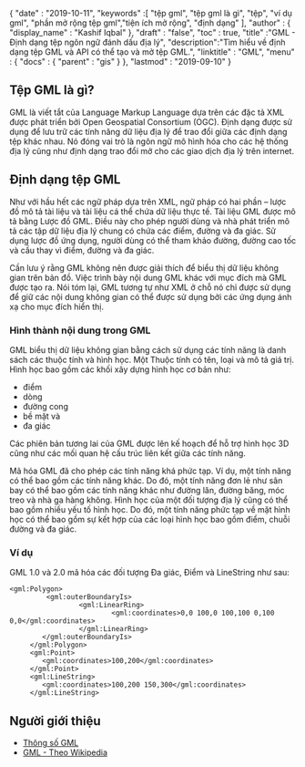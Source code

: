 {
  "date" : "2019-10-11",
  "keywords" :[ "tệp gml", "tệp gml là gì", "tệp", "ví dụ gml", "phần mở rộng tệp gml","tiện ích mở rộng", "định dạng" ],
  "author" : {
    "display_name" : "Kashif Iqbal"
},
  "draft" : "false",
  "toc" : true,
  "title" :"GML - Định dạng tệp ngôn ngữ đánh dấu địa lý",
  "description":"Tìm hiểu về định dạng tệp GML và API có thể tạo và mở tệp GML.",
  "linktitle" : "GML",
  "menu" : {
    "docs" : {
      "parent" : "gis"
}
},
  "lastmod" : "2019-09-10"
}

## Tệp GML là gì?

GML là viết tắt của Language Markup Language dựa trên các đặc tả XML được phát triển bởi Open Geospatial Consortium (OGC). Định dạng được sử dụng để lưu trữ các tính năng dữ liệu địa lý để trao đổi giữa các định dạng tệp khác nhau. Nó đóng vai trò là ngôn ngữ mô hình hóa cho các hệ thống địa lý cũng như định dạng trao đổi mở cho các giao dịch địa lý trên internet.

## Định dạng tệp GML ##

Như với hầu hết các ngữ pháp dựa trên XML, ngữ pháp có hai phần – lược đồ mô tả tài liệu và tài liệu cá thể chứa dữ liệu thực tế. Tài liệu GML được mô tả bằng Lược đồ GML. Điều này cho phép người dùng và nhà phát triển mô tả các tập dữ liệu địa lý chung có chứa các điểm, đường và đa giác. Sử dụng lược đồ ứng dụng, người dùng có thể tham khảo đường, đường cao tốc và cầu thay vì điểm, đường và đa giác.

Cần lưu ý rằng GML không nên được giải thích để biểu thị dữ liệu không gian trên bản đồ. Việc trình bày nội dung GML khác với mục đích mà GML được tạo ra. Nói tóm lại, GML tương tự như XML ở chỗ nó chỉ được sử dụng để giữ các nội dung không gian có thể được sử dụng bởi các ứng dụng ánh xạ cho mục đích hiển thị.

### Hình thành nội dung trong GML ###

GML biểu thị dữ liệu không gian bằng cách sử dụng các tính năng là danh sách các thuộc tính và hình học. Một Thuộc tính có tên, loại và mô tả giá trị. Hình học bao gồm các khối xây dựng hình học cơ bản như:

* điểm
* dòng
* đường cong
* bề mặt và
* đa giác

Các phiên bản tương lai của GML được lên kế hoạch để hỗ trợ hình học 3D cũng như các mối quan hệ cấu trúc liên kết giữa các tính năng.

Mã hóa GML đã cho phép các tính năng khá phức tạp. Ví dụ, một tính năng có thể bao gồm các tính năng khác. Do đó, một tính năng đơn lẻ như sân bay có thể bao gồm các tính năng khác như đường lăn, đường băng, móc treo và nhà ga hàng không. Hình học của một đối tượng địa lý cũng có thể bao gồm nhiều yếu tố hình học. Do đó, một tính năng phức tạp về mặt hình học có thể bao gồm sự kết hợp của các loại hình học bao gồm điểm, chuỗi đường và đa giác.

### Ví dụ ###

GML 1.0 và 2.0 mã hóa các đối tượng Đa giác, Điểm và LineString như sau:

```
<gml:Polygon>
         <gml:outerBoundaryIs>
                 <gml:LinearRing>
                         <gml:coordinates>0,0 100,0 100,100 0,100 0,0</gml:coordinates>
                 </gml:LinearRing>
        </gml:outerBoundaryIs>
     </gml:Polygon>
     <gml:Point>
        <gml:coordinates>100,200</gml:coordinates>
     </gml:Point>
     <gml:LineString>
        <gml:coordinates>100,200 150,300</gml:coordinates>
     </gml:LineString>
```

## Người giới thiệu ##

* [Thông số GML](https://www.ogc.org/standard/gml/)
* [GML - Theo Wikipedia](https://en.wikipedia.org/wiki/Geography_Markup_Language)

